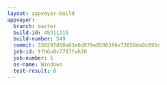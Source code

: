 ```yaml
---
layout: appveyor-build
appveyor:
  branch: master
  build-id: 49311215
  build-number: 549
  commit: 338297d50a63e6d879e85003f6e73856da0c895c
  job-id: tfh6u8v7787fwh30
  job-number: 5
  os-name: Windows
  test-result: 0
---
```

